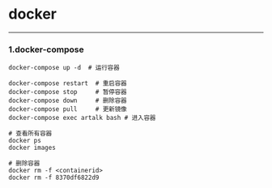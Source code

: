 # docker

---

### 1.docker-compose

```shell
docker-compose up -d  # 运行容器

docker-compose restart  # 重启容器
docker-compose stop     # 暂停容器
docker-compose down     # 删除容器
docker-compose pull     # 更新镜像
docker-compose exec artalk bash # 进入容器
```

```shell
# 查看所有容器
docker ps
docker images
```

```shell
# 删除容器
docker rm -f <containerid>
docker rm -f 8370df6822d9
```